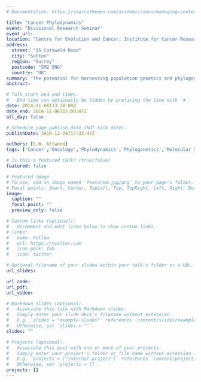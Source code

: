 ```yaml
---
# Documentation: https://sourcethemes.com/academic/docs/managing-content/

title: "Cancer Phylodynamics"
event: "Divisional Research Seminar"
event_url:
location: "Centre for Evolution and Cancer, Institute for Cancer Research"
address:
  street: "15 Cotswold Road"
  city: "Sutton"
  region: "Surrey"
  postcode: "SM2 5NG"
  country: "UK"
summary: "The potential for harnessing population genetics and phylogenetics in the study of cancer is discussed, together with applications in the development of improved therapies."
abstract:

# Talk start and end times.
#   End time can optionally be hidden by prefixing the line with `#`.
date: 2014-11-06T13:30:00Z
date_end: 2014-11-06T15:00:47Z
all_day: false

# Schedule page publish date (NOT talk date).
publishDate: 2019-12-26T17:33:47Z

authors: [S.W. Attwood]
tags: ['Cancer','Oncology','Phylodynamics','Phylogenetics','Molecular Systematics']

# Is this a featured talk? (true/false)
featured: false

# Featured image
# To use, add an image named `featured.jpg/png` to your page's folder. 
# Focal points: Smart, Center, TopLeft, Top, TopRight, Left, Right, BottomLeft, Bottom, BottomRight.
image:
  caption: ""
  focal_point: ""
  preview_only: false

# Custom links (optional).
#   Uncomment and edit lines below to show custom links.
# links:
# - name: Follow
#   url: https://twitter.com
#   icon_pack: fab
#   icon: twitter

# Optional filename of your slides within your talk's folder or a URL.
url_slides:

url_code:
url_pdf:
url_video:

# Markdown Slides (optional).
#   Associate this talk with Markdown slides.
#   Simply enter your slide deck's filename without extension.
#   E.g. `slides = "example-slides"` references `content/slides/example-slides.md`.
#   Otherwise, set `slides = ""`.
slides: ""

# Projects (optional).
#   Associate this post with one or more of your projects.
#   Simply enter your project's folder or file name without extension.
#   E.g. `projects = ["internal-project"]` references `content/project/deep-learning/index.md`.
#   Otherwise, set `projects = []`.
projects: []
---
```

